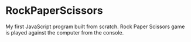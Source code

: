 # RockPaperScissors
My first JavaScript program built from scratch. Rock Paper Scissors game is played against the computer from the console.